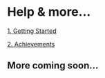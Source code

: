 # Help & more...

[1. Getting Started](https://github.com/carlop3333/datapack.creator/blob/main/help/1./1a.md)

[2. Achievements](https://github.com/carlop3333/datapack.creator/blob/main/help/2./2a.md)

## More coming soon...
